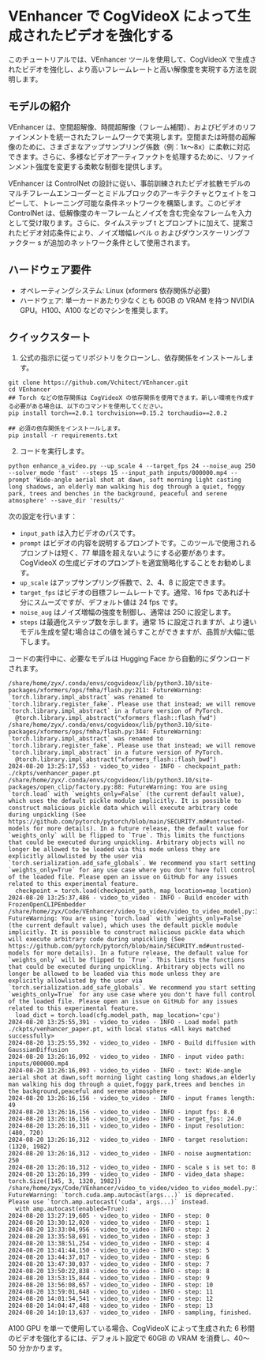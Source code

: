 
# VEnhancer で CogVideoX によって生成されたビデオを強化する

このチュートリアルでは、VEnhancer ツールを使用して、CogVideoX で生成されたビデオを強化し、より高いフレームレートと高い解像度を実現する方法を説明します。

## モデルの紹介

VEnhancer は、空間超解像、時間超解像（フレーム補間）、およびビデオのリファインメントを統一されたフレームワークで実現します。空間または時間の超解像のために、さまざまなアップサンプリング係数（例：1x〜8x）に柔軟に対応できます。さらに、多様なビデオアーティファクトを処理するために、リファインメント強度を変更する柔軟な制御を提供します。

VEnhancer は ControlNet の設計に従い、事前訓練されたビデオ拡散モデルのマルチフレームエンコーダーとミドルブロックのアーキテクチャとウェイトをコピーして、トレーニング可能な条件ネットワークを構築します。このビデオ ControlNet は、低解像度のキーフレームとノイズを含む完全なフレームを入力として受け取ります。さらに、タイムステップ t とプロンプトに加えて、提案されたビデオ対応条件により、ノイズ増幅レベル σ およびダウンスケーリングファクター s が追加のネットワーク条件として使用されます。

## ハードウェア要件

+ オペレーティングシステム: Linux (xformers 依存関係が必要)
+ ハードウェア: 単一カードあたり少なくとも 60GB の VRAM を持つ NVIDIA GPU。H100、A100 などのマシンを推奨します。

## クイックスタート

1. 公式の指示に従ってリポジトリをクローンし、依存関係をインストールします。

```shell
git clone https://github.com/Vchitect/VEnhancer.git
cd VEnhancer
## Torch などの依存関係は CogVideoX の依存関係を使用できます。新しい環境を作成する必要がある場合は、以下のコマンドを使用してください。
pip install torch==2.0.1 torchvision==0.15.2 torchaudio==2.0.2

## 必須の依存関係をインストールします。
pip install -r requirements.txt
```

2. コードを実行します。

```shell
python enhance_a_video.py --up_scale 4 --target_fps 24 --noise_aug 250 --solver_mode 'fast' --steps 15 --input_path inputs/000000.mp4 --prompt 'Wide-angle aerial shot at dawn, soft morning light casting long shadows, an elderly man walking his dog through a quiet, foggy park, trees and benches in the background, peaceful and serene atmosphere' --save_dir 'results/'
```

次の設定を行います：

- `input_path` は入力ビデオのパスです。
- `prompt` はビデオの内容を説明するプロンプトです。このツールで使用されるプロンプトは短く、77 単語を超えないようにする必要があります。CogVideoX の生成ビデオのプロンプトを適宜簡略化することをお勧めします。
- `up_scale` はアップサンプリング係数で、2、4、8 に設定できます。
- `target_fps` はビデオの目標フレームレートです。通常、16 fps であれば十分にスムーズですが、デフォルト値は 24 fps です。
- `noise_aug` はノイズ増幅の強度を制御し、通常は 250 に設定します。
- `steps` は最適化ステップ数を示します。通常 15 に設定されますが、より速いモデル生成を望む場合はこの値を減らすことができますが、品質が大幅に低下します。

コードの実行中に、必要なモデルは Hugging Face から自動的にダウンロードされます。

```shell
/share/home/zyx/.conda/envs/cogvideox/lib/python3.10/site-packages/xformers/ops/fmha/flash.py:211: FutureWarning: `torch.library.impl_abstract` was renamed to `torch.library.register_fake`. Please use that instead; we will remove `torch.library.impl_abstract` in a future version of PyTorch.
  @torch.library.impl_abstract("xformers_flash::flash_fwd")
/share/home/zyx/.conda/envs/cogvideox/lib/python3.10/site-packages/xformers/ops/fmha/flash.py:344: FutureWarning: `torch.library.impl_abstract` was renamed to `torch.library.register_fake`. Please use that instead; we will remove `torch.library.impl_abstract` in a future version of PyTorch.
  @torch.library.impl_abstract("xformers_flash::flash_bwd")
2024-08-20 13:25:17,553 - video_to_video - INFO - checkpoint_path: ./ckpts/venhancer_paper.pt
/share/home/zyx/.conda/envs/cogvideox/lib/python3.10/site-packages/open_clip/factory.py:88: FutureWarning: You are using `torch.load` with `weights_only=False` (the current default value), which uses the default pickle module implicitly. It is possible to construct malicious pickle data which will execute arbitrary code during unpickling (See https://github.com/pytorch/pytorch/blob/main/SECURITY.md#untrusted-models for more details). In a future release, the default value for `weights_only` will be flipped to `True`. This limits the functions that could be executed during unpickling. Arbitrary objects will no longer be allowed to be loaded via this mode unless they are explicitly allowlisted by the user via `torch.serialization.add_safe_globals`. We recommend you start setting `weights_only=True` for any use case where you don't have full control of the loaded file. Please open an issue on GitHub for any issues related to this experimental feature.
  checkpoint = torch.load(checkpoint_path, map_location=map_location)
2024-08-20 13:25:37,486 - video_to_video - INFO - Build encoder with FrozenOpenCLIPEmbedder
/share/home/zyx/Code/VEnhancer/video_to_video/video_to_video_model.py:35: FutureWarning: You are using `torch.load` with `weights_only=False` (the current default value), which uses the default pickle module implicitly. It is possible to construct malicious pickle data which will execute arbitrary code during unpickling (See https://github.com/pytorch/pytorch/blob/main/SECURITY.md#untrusted-models for more details). In a future release, the default value for `weights_only` will be flipped to `True`. This limits the functions that could be executed during unpickling. Arbitrary objects will no longer be allowed to be loaded via this mode unless they are explicitly allowlisted by the user via `torch.serialization.add_safe_globals`. We recommend you start setting `weights_only=True` for any use case where you don't have full control of the loaded file. Please open an issue on GitHub for any issues related to this experimental feature.
  load_dict = torch.load(cfg.model_path, map_location='cpu')
2024-08-20 13:25:55,391 - video_to_video - INFO - Load model path ./ckpts/venhancer_paper.pt, with local status <All keys matched successfully>
2024-08-20 13:25:55,392 - video_to_video - INFO - Build diffusion with GaussianDiffusion
2024-08-20 13:26:16,092 - video_to_video - INFO - input video path: inputs/000000.mp4
2024-08-20 13:26:16,093 - video_to_video - INFO - text: Wide-angle aerial shot at dawn,soft morning light casting long shadows,an elderly man walking his dog through a quiet,foggy park,trees and benches in the background,peaceful and serene atmosphere
2024-08-20 13:26:16,156 - video_to_video - INFO - input frames length: 49
2024-08-20 13:26:16,156 - video_to_video - INFO - input fps: 8.0
2024-08-20 13:26:16,156 - video_to_video - INFO - target_fps: 24.0
2024-08-20 13:26:16,311 - video_to_video - INFO - input resolution: (480, 720)
2024-08-20 13:26:16,312 - video_to_video - INFO - target resolution: (1320, 1982)
2024-08-20 13:26:16,312 - video_to_video - INFO - noise augmentation: 250
2024-08-20 13:26:16,312 - video_to_video - INFO - scale s is set to: 8
2024-08-20 13:26:16,399 - video_to_video - INFO - video_data shape: torch.Size([145, 3, 1320, 1982])
/share/home/zyx/Code/VEnhancer/video_to_video/video_to_video_model.py:108: FutureWarning: `torch.cuda.amp.autocast(args...)` is deprecated. Please use `torch.amp.autocast('cuda', args...)` instead.
  with amp.autocast(enabled=True):
2024-08-20 13:27:19,605 - video_to_video - INFO - step: 0
2024-08-20 13:30:12,020 - video_to_video - INFO - step: 1
2024-08-20 13:33:04,956 - video_to_video - INFO - step: 2
2024-08-20 13:35:58,691 - video_to_video - INFO - step: 3
2024-08-20 13:38:51,254 - video_to_video - INFO - step: 4
2024-08-20 13:41:44,150 - video_to_video - INFO - step: 5
2024-08-20 13:44:37,017 - video_to_video - INFO - step: 6
2024-08-20 13:47:30,037 - video_to_video - INFO - step: 7
2024-08-20 13:50:22,838 - video_to_video - INFO - step: 8
2024-08-20 13:53:15,844 - video_to_video - INFO - step: 9
2024-08-20 13:56:08,657 - video_to_video - INFO - step: 10
2024-08-20 13:59:01,648 - video_to_video - INFO - step: 11
2024-08-20 14:01:54,541 - video_to_video - INFO - step: 12
2024-08-20 14:04:47,488 - video_to_video - INFO - step: 13
2024-08-20 14:10:13,637 - video_to_video - INFO - sampling, finished.

```

A100 GPU を単一で使用している場合、CogVideoX によって生成された 6 秒間のビデオを強化するには、デフォルト設定で 60GB の VRAM を消費し、40〜50 分かかります。
